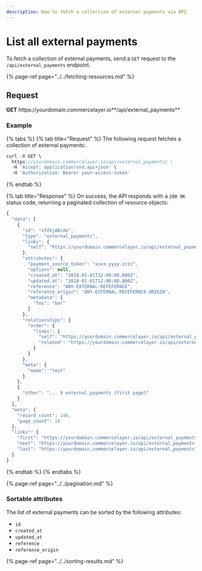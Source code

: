 ```yaml
---
description: How to fetch a collection of external payments via API
---
```


# List all external payments

To fetch a collection of external payments, send a `GET` request to the `/api/external_payments` endpoint.

{% page-ref page="../../fetching-resources.md" %}

## Request

**GET** https://<i></i>yourdomain.commercelayer.io**/api/external_payments**

### **Example**

{% tabs %}
{% tab title="Request" %}
The following request fetches a collection of external payments:

```javascript
curl -X GET \
  https://yourdomain.commercelayer.io/api/external_payments/ \
  -H 'Accept: application/vnd.api+json' \
  -H 'Authorization: Bearer your-access-token'
```
{% endtab %}

{% tab title="Response" %}
On success, the API responds with a `200 OK` status code, returning a paginated collection of resource objects:

```javascript
{
  "data": [
    {
      "id": "xYZkjABcde",
      "type": "external_payments",
      "links": {
        "self": "https://yourdomain.commercelayer.io/api/external_payments/xYZkjABcde"
      },
      "attributes": {
        "payment_source_token": "xxxx.yyyy.zzzz",
        "options": null,
        "created_at": "2018-01-01T12:00:00.000Z",
        "updated_at": "2018-01-01T12:00:00.000Z",
        "reference": "ANY-EXTERNAL-REFEFERNCE",
        "reference_origin": "ANY-EXTERNAL-REFEFERNCE-ORIGIN",
        "metadata": {
          "foo": "bar"
        }
      },
      "relationships": {
        "order": {
          "links": {
            "self": "https://yourdomain.commercelayer.io/api/external_payments/xYZkjABcde/relationships/order",
            "related": "https://yourdomain.commercelayer.io/api/external_payments/xYZkjABcde/order"
          }
        }
      },
      "meta": {
        "mode": "test"
      }
    },
    {
      "other": "... 9 external_payments (first page)"
    }
  ],
  "meta": {
    "record_count": 140,
    "page_count": 14
  },
  "links": {
    "first": "https://yourdomain.commercelayer.io/api/external_payments?page[number]=1&page[size]=10",
    "next": "https://yourdomain.commercelayer.io/api/external_payments?page[number]=2&page[size]=10",
    "last": "https://yourdomain.commercelayer.io/api/external_payments?page[number]=14&page[size]=10"
  }
}
```
{% endtab %}
{% endtabs %}

{% page-ref page="../../pagination.md" %}

### Sortable attributes

The list of external payments can be sorted by the following attributes:

* `id`
* `created_at`
* `updated_at`
* `reference`
* `reference_origin`

{% page-ref page="../../sorting-results.md" %}


